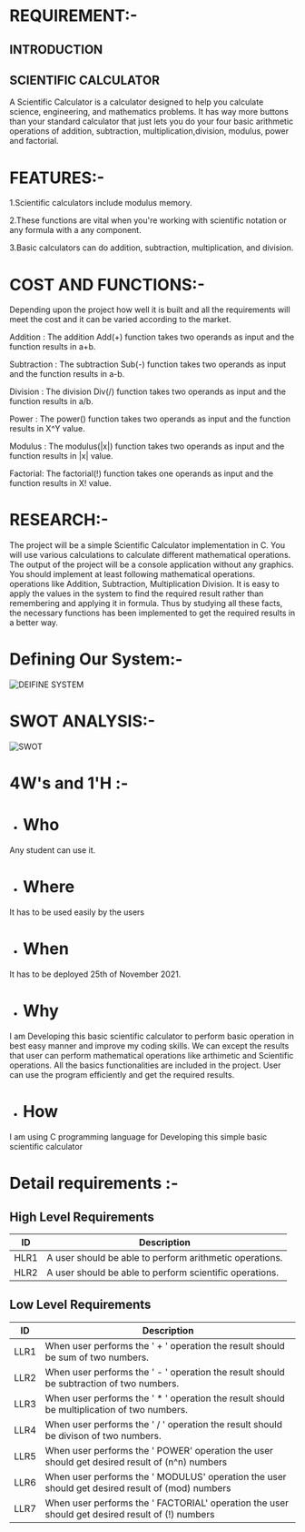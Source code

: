 # REQUIREMENT:-

## INTRODUCTION

## SCIENTIFIC CALCULATOR

A Scientific Calculator is a calculator designed to help you calculate science, engineering, and mathematics problems.
It has way more buttons than your standard calculator that just lets you do your four basic arithmetic operations of 
addition, subtraction, multiplication,division, modulus, power and factorial.


# FEATURES:-

1.Scientific calculators include modulus memory.

2.These functions are vital when you're working with scientific notation or any formula with a any component. 

3.Basic calculators can do addition, subtraction, multiplication, and division.

# COST AND FUNCTIONS:-

Depending upon the project how well it is built and all the requirements will meet the cost and it can be varied according to the market.

Addition : The addition Add(+) function takes two operands as input and the function results in a+b.

Subtraction : The subtraction Sub(-) function takes two operands as input and the function results in a-b.

Division : The division Div(/) function takes two operands as input and the function results in a/b.

Power : The power() function takes two operands as input and the function results in X^Y value.

Modulus : The modulus(|x|) function takes two operands as input and the function results in |x| value.

Factorial: The factorial(!) function takes one operands as input and the function results in X! value.




# RESEARCH:-

The project will be a simple Scientific Calculator implementation in C. You will use various 
calculations to calculate different mathematical operations. The output of the project will be a 
console application without any graphics. You should implement at least following mathematical 
operations.
operations like Addition, Subtraction, Multiplication Division.
It is easy to apply the values in the system to find the required result rather 
than remembering and applying it in formula. Thus by studying all these facts, 
the necessary functions has been implemented to get the required results in a better way.


# Defining Our System:-
![DEIFINE SYSTEM](https://user-images.githubusercontent.com/94377262/143077570-1b62a14b-0307-495f-a8b9-1a92467290f0.jpeg)




# SWOT ANALYSIS:-

![SWOT](https://user-images.githubusercontent.com/94377262/143075479-7fe0fb79-c165-4c60-9216-eb8f03868ea9.jpeg)


# 4W's and 1'H :-

- # Who

Any student can use it.

- # Where

It has to be used easily by the users


- # When

It has to be deployed 25th of November 2021.

- # Why

I am Developing this basic scientific calculator to perform basic operation in best easy manner and improve my coding skills.
We can except the results that user can perform mathematical operations like arthimetic and Scientific operations.
All the basics functionalities are included in the project. User can use the program efficiently and get the required results.

- # How

I am using C programming language for Developing this simple basic scientific calculator

# Detail requirements :-



## High Level Requirements

| ID             | Description                                                           |
| ----------------- | ------------------------------------------------------------------ |
| HLR1 |A user should be able to perform arithmetic operations.|
| HLR2 |A user should be able to perform scientific operations.|


## Low Level Requirements

| ID             | Description                                                           |
| ----------------- | ------------------------------------------------------------------ |
| LLR1|When user performs the ' + ' operation the result should be sum of two numbers.|
| LLR2|When user performs the ' - ' operation the result should be subtraction of two numbers.|                                                                                                                                                 
| LLR3|When user performs the ' * ' operation the result should be multiplication of two numbers.|
| LLR4|When user performs the ' / ' operation the result should be divison of two numbers.|
| LLR5|When user performs the ' POWER' operation the user should get desired result of (n^n) numbers|
| LLR6|When user performs the ' MODULUS' operation the user should get desired result of (mod) numbers
| LLR7|When user performs the ' FACTORIAL' operation the user should get desired result of (!) numbers|
 
